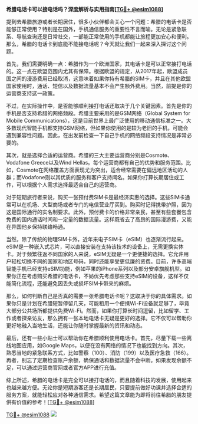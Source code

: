 **希腊电话卡可以接电话吗？深度解析与实用指南[[TG💪+ @esim1088](https://t.me/s/esim1088)]**

提到去希腊旅游或者长期居住，很多小伙伴都会关心一个问题：希腊的电话卡是否能够正常使用？特别是在国外，手机通信服务的重要性不言而喻。无论是紧急联系、导航查询还是日常社交，一部能正常使用的手机都能让旅程更加安心和便利。那么，希腊的电话卡到底能不能接电话呢？今天就让我们一起来深入探讨这个问题。

首先，我们需要明确一点：希腊作为一个欧洲国家，其电话卡是可以正常接打电话的。这一点在欧盟范围内尤其有保障。根据欧盟的规定，从2017年起，欧盟成员国之间的漫游费用已经取消，这意味着如果你持有希腊的SIM卡，并且在其他欧盟国家使用时，通话、短信以及数据流量基本不会产生额外费用。当然，前提是你的运营商支持这一政策。

不过，在实际操作中，是否能够顺利接打电话还取决于几个关键因素。首先是你的手机是否支持希腊的网络频段。希腊主要采用的是GSM网络（Global System for Mobile Communications），这是目前世界上最广泛使用的移动通信标准之一。大多数现代智能手机都支持GSM网络，但如果你使用的是较为老旧的手机，可能会遇到兼容性问题。因此，在出发前检查一下自己手机的网络频段支持情况是非常必要的。

其次，就是选择合适的运营商。希腊的三大主要运营商分别是Cosmote、Vodafone Greece以及Wind Hellas。每个运营商都有自己的优势和服务范围。比如，Cosmote在网络覆盖方面表现尤为突出，适合经常需要在偏远地区活动的人群；而Vodafone则以其优质的服务和客户支持闻名。如果你打算长期居住或工作，可以根据个人需求选择最适合自己的运营商。

对于短期旅行者来说，购买一张预付费SIM卡是最经济实惠的选择。这些SIM卡通常可以在机场、大型商场或者专门的电信营业厅买到。购买时记得携带护照，因为这是国际通行的实名制要求。此外，预付费卡的价格非常亲民，甚至有些套餐包含免费的国内通话时间和一定量的数据流量。这样既省去了高昂的国际漫游费，又能在异国他乡保持联络畅通。

当然，除了传统的物理SIM卡外，近年来电子SIM卡（eSIM）也逐渐流行起来。eSIM是一种嵌入式芯片，可以直接安装在支持该技术的设备上，无需更换实体卡。对于频繁往返不同国家的人来说，eSIM无疑是一个更便捷的选择。它允许用户轻松切换不同的国家和地区号码，同时还能享受更低廉的资费。目前，许多高端智能手机已经支持eSIM功能，例如苹果的iPhone系列以及部分安卓旗舰机型。如果你正在考虑购买希腊的电话卡，不妨优先考虑那些支持eSIM的设备，这样不仅能简化流程，还能避免因丢失或损坏SIM卡带来的麻烦。

那么，如何判断自己是否真的需要一张希腊电话卡呢？这取决于你的具体需求。如果你只是计划在希腊短暂停留几天，可能租用一个便携Wi-Fi设备就足够了，毕竟大部分公共场所都提供免费Wi-Fi。然而，如果你打算长时间逗留，比如留学、工作或者探亲访友，那么拥有一张本地电话卡无疑是更好的选择。它不仅可以帮助你更好地融入当地生活，还能让你随时掌握最新的资讯和动态。

最后，还有一些小贴士可以帮助你在希腊顺利使用电话卡。首先，尽量下载一些离线地图应用，如Google Maps，以便在没有网络的情况下也能找到方向。其次，熟悉当地的紧急联系方式，比如警察（100）、消防（199）以及医疗急救（166）。再者，别忘了定期检查账户余额，确保通话和数据流量不会中断。如果发现余额不足，可以通过运营商官网或者官方APP进行充值。

综上所述，希腊的电话卡是完全可以接打电话的，而且随着科技的发展，使用起来也越来越方便。无论你是短期游客还是长期居民，只要提前做好功课并选择合适的服务方案，就能轻松应对各种通信需求。希望这篇文章能为即将前往希腊的朋友提供有价值的参考！[[TG💪+ @esim1088](https://t.me/s/esim1088)]

[TG💪+ @esim1088](https://t.me/s/esim1088) ![](https://i.postimg.cc/4NQfJmqS/Snipaste-2025-05-13-00-14-12.png)